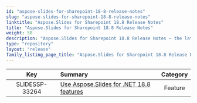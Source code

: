 ```yaml
---
id: "aspose-slides-for-sharepoint-18-8-release-notes"
slug: "aspose-slides-for-sharepoint-18-8-release-notes"
linktitle: "Aspose.Slides for Sharepoint 18.8 Release Notes"
title: "Aspose.Slides for Sharepoint 18.8 Release Notes"
weight: 50
description: "Aspose.Slides for Sharepoint 18.8 Release Notes – the latest updates and fixes."
type: "repository"
layout: "release"
family_listing_page_title: "Aspose.Slides for Sharepoint 18.8 Release Notes"
---
```


|**Key** |**Summary** |**Category** |
| :-: | :- | :-: |
|SLIDESSP-33264|[Use Aspose.Slides for .NET 18.8 features](/slides/net/release-notes/2018/aspose-slides-for-net-18-8-release-notes/)|Feature|

